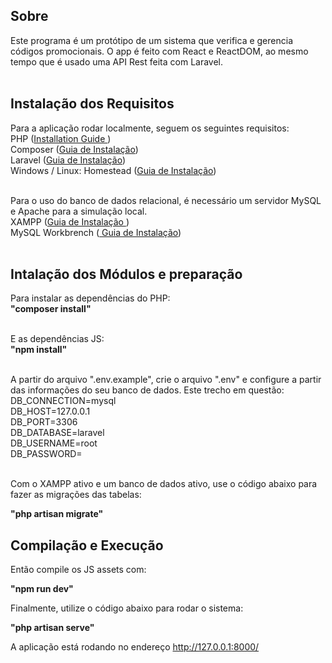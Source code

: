 ## Sobre

Este programa é um protótipo de um sistema que verifica e gerencia códigos promocionais.
O app é feito com React e ReactDOM, ao mesmo tempo que é usado uma API Rest feita com Laravel.
<br/><br/>

## Instalação dos Requisitos

Para a aplicação rodar localmente, seguem os seguintes requisitos:
<br/>
PHP (<a href="https://www.php.net/manual/en/install.php">Installation Guide </a>)
<br/>
Composer (<a href="https://getcomposer.org/doc/00-intro.md">Guia de Instalação</a>)
<br/>
Laravel (<a href="https://laravel.com/docs/8.x">Guia de Instalação</a>)
<br/>
Windows / Linux: Homestead (<a href="https://laravel.com/docs/8.x/homestead">Guia de Instalação</a>)
<br/><br/>


Para o uso do banco de dados relacional, é necessário um servidor MySQL e Apache para a simulação local.
<br/>
XAMPP (<a href="https://www.apachefriends.org/pt_br/download.html">Guia de Instalação </a>)
<br/>
MySQL Workbrench (<a href="https://www.mysql.com/downloads/"> Guia de Instalação</a>)
<br/><br/>

## Intalação dos Módulos e preparação

Para instalar as dependências do PHP:
<br/>
<b>"composer install"</b>
<br/><br/>

E as dependências JS:
<br/>
<b>"npm install"</b>
<br/><br/>

A partir do arquivo ".env.example", crie o arquivo ".env" e configure a partir das informações do seu banco de dados. Este trecho em questão:
<br/>
DB_CONNECTION=mysql<br/>
DB_HOST=127.0.0.1<br/>
DB_PORT=3306<br/>
DB_DATABASE=laravel<br/>
DB_USERNAME=root<br/>
DB_PASSWORD=<br/>
<br/>

Com o XAMPP ativo e um banco de dados ativo, use o código abaixo para fazer as migrações das tabelas:

<b>"php artisan migrate"</b>


## Compilação e Execução

Então compile os JS assets com:

<b>"npm run dev"</b>


Finalmente, utilize o código abaixo para rodar o sistema:

<b>"php artisan serve"</b>


A aplicação está rodando no endereço <a href="http://127.0.0.1:8000/">http://127.0.0.1:8000/<a>
